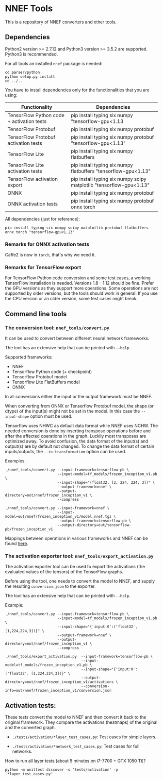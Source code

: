 # NNEF Tools

This is a repository of NNEF converters and other tools.

## Dependencies

Python2 version >= 2.7.12 and Python3 version >= 3.5.2 are supported.
Python3 is recommended.

For all tools an installed `nnef` package is needed:

```
cd parser/python
python setup.py install
cd ../..
```
You have to install dependencies only for the functionalities that you are using:

| Functionality                              | Dependencies                                                        |
|--------------------------------------------|---------------------------------------------------------------------|
|  TensorFlow Python code + activation tests | pip install typing six numpy "tensorflow-gpu<1.13                   |
|  TensorFlow Protobuf                       | pip install typing six numpy protobuf                               |
|  TensorFlow Protobuf activation tests      | pip install typing six numpy protobuf "tensorflow-gpu<1.13"         |
|  TensorFlow Lite                           | pip install typing six numpy flatbuffers                            |
|  TensorFlow Lite activation tests          | pip install typing six numpy flatbuffers "tensorflow-gpu<1.13"      |
|  TensorFlow activation export              | pip install typing six numpy scipy matplotlib "tensorflow-gpu<1.13" |
|  ONNX                                      | pip install typing six numpy protobuf                               |
|  ONNX activation tests                     | pip install typing six numpy protobuf onnx torch                    |

All dependencies (just for reference):
```
pip install typing six numpy scipy matplotlib protobuf flatbuffers onnx torch "tensorflow-gpu<1.13"
```

### Remarks for ONNX activation tests

Caffe2 is now in `torch`, that's why we need it.

### Remarks for TensorFlow export

For TensorFlow Python code conversion and some test cases, a working TensorFlow installation is needed.
Versions 1.8 - 1.12 should be fine. Prefer the GPU versions as they support more operations.
Some operations are not supported by older versions, but the tools should work in general.
If you use the CPU version or an older version, some test cases might break. 

## Command line tools

### The conversion tool: ```nnef_tools/convert.py```

It can be used to convert between different neural network frameworks.

The tool has an extensive help that can be printed with ```--help```.

Supported frameworks:
- NNEF
- Tensorflow Python code (+ checkpoint) 
- Tensorflow Protobuf model
- Tensorflow Lite FlatBuffers model
- ONNX

In all conversions either the input or the output framework must be NNEF.

When converting from ONNX or Tensorflow Protobuf model, the shape (or dtype) of the input(s) might not be set in the model.
In this case the ```--input-shape``` option must be used.
 
Tensorflow uses NHWC as default data format while NNEF uses NCHW. 
The needed conversion is done by inserting transpose operations 
before and after the affected operations in the graph.
Luckily most transposes are optimized away.
To avoid confusion, the data format of the input(s) and output(s) are by default not changed.
To change the data format of certain inputs/outputs, the ```--io-transformation``` option can be used. 

Examples:

```
./nnef_tools/convert.py --input-framework=tensorflow-pb \
                        --input-model=tf_models/frozen_inception_v1.pb \
                        --input-shape="(float32, [2, 224, 224, 3])" \
                        --output-framework=nnef \
                        --output-directory=out/nnef/frozen_inception_v1 \
                        --compress

./nnef_tools/convert.py --input-framework=nnef \
                        --input-model=out/nnef/frozen_inception_v1/model.nnef.tgz \
                        --output-framework=tensorflow-pb \
                        --output-directory=out/tensorflow-pb/frozen_inception_v1
```

Mappings between operations in various frameworks and NNEF can be found [here](operation_mapping.md).

### The activation exporter tool: ```nnef_tools/export_activation.py```

The activation exporter tool can be used to export the activations (the evaluated values of the tensors) 
of the TensorFlow graphs.
 
Before using the tool, one needs to convert the model to NNEF, and supply the resulting ```conversion.json``` to the exporter.  

The tool has an extensive help that can be printed with ```--help```.

Example:

```
./nnef_tools/convert.py --input-framework=tensorflow-pb \
                        --input-model=tf_models/frozen_inception_v1.pb \
                        --input-shape="{'input:0':('float32', [1,224,224,3])}" \
                        --output-framework=nnef \
                        --output-directory=out/nnef/frozen_inception_v1 \
                        --compress

./nnef_tools/export_activation.py  --input-framework=tensorflow-pb \
                                   --input-model=tf_models/frozen_inception_v1.pb \
                                   --input-shape="{'input:0':('float32', [1,224,224,3])}" \
                                   --output-directory=out/nnef/frozen_inception_v1/activations \
                                   --conversion-info=out/nnef/frozen_inception_v1/conversion.json
```

## Activation tests:

These tests convert the model to NNEF and then convert it back to the original framework. 
They compare the activations (heatmaps) of the original and the converted graph.

- ```./tests/activation/*layer_test_cases.py```: Test cases for simple layers.

- ```./tests/activation/*network_test_cases.py```: Test cases for full networks.


How to run all layer tests (about 5 minutes on i7-7700 + GTX 1050 Ti)?
```
python -m unittest discover -s 'tests/activation' -p '*layer_test_cases.py'
```
